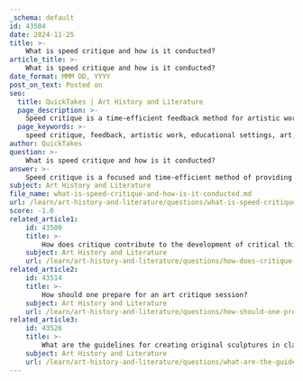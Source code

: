 ```yaml
---
_schema: default
id: 43504
date: 2024-11-25
title: >-
    What is speed critique and how is it conducted?
article_title: >-
    What is speed critique and how is it conducted?
date_format: MMM DD, YYYY
post_on_text: Posted on
seo:
  title: QuickTakes | Art History and Literature
  page_description: >-
    Speed critique is a time-efficient feedback method for artistic work, promoting constructive criticism and collaboration in educational settings.
  page_keywords: >-
    speed critique, feedback, artistic work, educational settings, art, critique session, constructive criticism, efficiency, skill development, collaboration
author: QuickTakes
question: >-
    What is speed critique and how is it conducted?
answer: >-
    Speed critique is a focused and time-efficient method of providing feedback on artistic work, often used in educational settings to help students quickly assess and improve their art. This approach is particularly beneficial in environments where time is limited, such as in classrooms or workshops.\n\n### How Speed Critique is Conducted\n\n1. **Preparation**: Before the critique session, participants should prepare their work and any specific questions or areas where they seek feedback. This helps streamline the process and ensures that the critique is focused.\n\n2. **Time Allocation**: Each participant is given a set amount of time (usually a few minutes) to present their work. This time limit encourages concise presentations and keeps the critique moving at a brisk pace.\n\n3. **Focused Feedback**: After the presentation, the group provides feedback within a limited timeframe. This feedback should be constructive and focused on specific aspects of the work, such as technique, composition, or concept. The goal is to provide quick, actionable insights rather than in-depth analysis.\n\n4. **Encouraging Participation**: To ensure that all voices are heard, participants can be encouraged to share their thoughts in a round-robin format, where each person has a chance to speak without interruption. This method fosters a collaborative environment and allows for diverse perspectives.\n\n5. **Reflection**: After the speed critique, participants should take a moment to reflect on the feedback received. This can involve jotting down notes or discussing how they plan to implement the suggestions in their future work.\n\n### Benefits of Speed Critique\n\n- **Efficiency**: Speed critiques allow for multiple pieces of work to be reviewed in a short amount of time, making them ideal for large classes or workshops.\n- **Variety of Perspectives**: Participants receive feedback from multiple peers, which can provide a broader range of insights and suggestions.\n- **Skill Development**: Engaging in speed critiques helps students develop their ability to give and receive constructive criticism, a vital skill in the art community.\n\nIn summary, speed critique is a valuable tool in art education that promotes quick, constructive feedback and encourages collaboration among students. By adhering to a structured format, it maximizes the benefits of critique while minimizing the time spent, making it an effective method for fostering artistic growth.
subject: Art History and Literature
file_name: what-is-speed-critique-and-how-is-it-conducted.md
url: /learn/art-history-and-literature/questions/what-is-speed-critique-and-how-is-it-conducted
score: -1.0
related_article1:
    id: 43500
    title: >-
        How does critique contribute to the development of critical thinking skills in art students?
    subject: Art History and Literature
    url: /learn/art-history-and-literature/questions/how-does-critique-contribute-to-the-development-of-critical-thinking-skills-in-art-students
related_article2:
    id: 43514
    title: >-
        How should one prepare for an art critique session?
    subject: Art History and Literature
    url: /learn/art-history-and-literature/questions/how-should-one-prepare-for-an-art-critique-session
related_article3:
    id: 43526
    title: >-
        What are the guidelines for creating original sculptures in clay art?
    subject: Art History and Literature
    url: /learn/art-history-and-literature/questions/what-are-the-guidelines-for-creating-original-sculptures-in-clay-art
---
```


&nbsp;